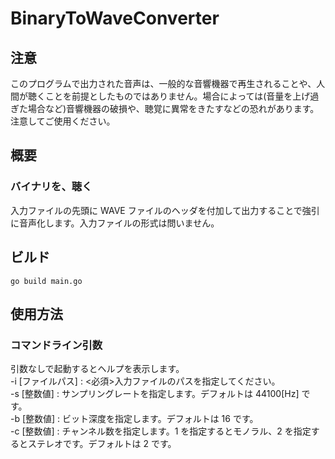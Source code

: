 # BinaryToWaveConverter
## 注意
このプログラムで出力された音声は、一般的な音響機器で再生されることや、人間が聴くことを前提としたものではありません。場合によっては(音量を上げ過ぎた場合など)音響機器の破損や、聴覚に異常をきたすなどの恐れがあります。注意してご使用ください。

## 概要
### バイナリを、聴く
入力ファイルの先頭に WAVE ファイルのヘッダを付加して出力することで強引に音声化します。入力ファイルの形式は問いません。

## ビルド
```
go build main.go
```

## 使用方法
### コマンドライン引数
引数なしで起動するとヘルプを表示します。  
-i [ファイルパス] : <必須>入力ファイルのパスを指定してください。  
-s [整数値] : サンプリングレートを指定します。デフォルトは 44100[Hz] です。  
-b [整数値] : ビット深度を指定します。デフォルトは 16 です。  
-c [整数値] : チャンネル数を指定します。1 を指定するとモノラル、2 を指定するとステレオです。デフォルトは 2 です。
